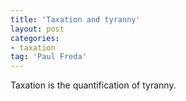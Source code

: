 ```yaml
---
title: 'Taxation and tyranny'
layout: post
categories:
- taxation
tag: 'Paul Freda'
---
```


Taxation is the quantification of tyranny.
